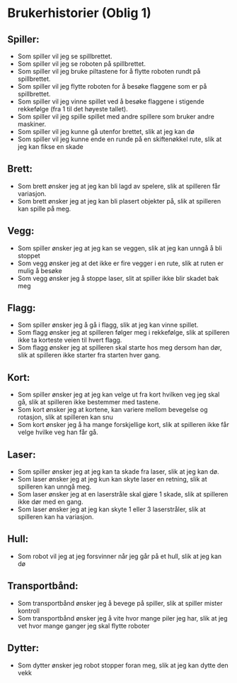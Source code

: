 # Brukerhistorier (Oblig 1)


## Spiller:

- Som spiller vil jeg se spillbrettet.
- Som spiller vil jeg se roboten på spillbrettet.
- Som spiller vil jeg bruke piltastene for å flytte roboten rundt på spillbrettet.
- Som spiller vil jeg flytte roboten for å besøke flaggene som er på spillbrettet.
- Som spiller vil jeg vinne spillet ved å besøke flaggene i stigende rekkefølge (fra 1 til det høyeste tallet).
- Som spiller vil jeg spille spillet med andre spillere som bruker andre maskiner.
- Som spiller vil jeg kunne gå utenfor brettet, slik at jeg kan dø
- Som spiller vil jeg kunne ende en runde på en skiftenøkkel rute, slik at jeg kan fikse en skade

## Brett:

- Som brett ønsker jeg at jeg kan bli lagd av spelere, slik at spilleren får variasjon.
- Som brett ønsker jeg at jeg kan bli plasert objekter på, slik at spilleren kan spille på meg.

## Vegg:

- Som spiller ønsker jeg at jeg kan se veggen, slik at jeg kan unngå å bli stoppet
- Som vegg ønsker jeg at det ikke er fire vegger i en rute, slik at ruten er mulig å besøke
- Som vegg ønsker jeg å stoppe laser, slit at spiller ikke blir skadet bak meg

## Flagg:

- Som spiller ønsker jeg å gå i flagg, slik at jeg kan vinne spillet.
- Som flagg ønsker jeg at spilleren følger meg i rekkefølge, slik at spilleren ikke ta korteste veien til hvert flagg.
- Som flagg ønsker jeg at spilleren skal starte hos meg dersom han dør, slik at spilleren ikke starter fra starten hver gang.

## Kort:

- Som spiller ønsker jeg at jeg kan velge ut fra kort hvilken veg jeg skal gå, slik at spilleren ikke bestemmer med tastene.
- Som kort ønsker jeg at kortene, kan variere mellom bevegelse og rotasjon, slik at spilleren kan snu
- Som kort ønsker jeg å ha mange forskjellige kort, slik at spilleren ikke får velge hvilke veg han får gå.

## Laser:

- Som spiller ønsker jeg at jeg kan ta skade fra laser, slik at jeg kan dø.
- Som laser ønsker jeg at jeg kun kan skyte laser en retning, slik at spilleren kan unngå meg.
- Som laser ønsker jeg at en laserstråle skal gjøre 1 skade, slik at spilleren ikke dør med en gang.
- Som laser ønsker jeg at jeg kan skyte 1 eller 3 laserstråler, slik at spilleren kan ha variasjon.

## Hull:

- Som robot vil jeg at jeg forsvinner når jeg går på et hull, slik at jeg kan dø

## Transportbånd:
- Som transportbånd ønsker jeg å bevege på spiller, slik at spiller mister kontroll
- Som transportbånd ønsker jeg å vite hvor mange piler jeg har, slik at jeg vet hvor mange ganger jeg skal flytte roboter

## Dytter:
- Som dytter ønsker jeg robot stopper foran meg, slik at jeg kan dytte den vekk


